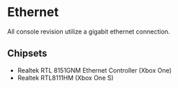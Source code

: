 # Ethernet
All console revision utilize a gigabit ethernet connection.

## Chipsets
- Realtek RTL 8151GNM Ethernet Controller (Xbox One)
- Realtek RTL8111HM (Xbox One S)